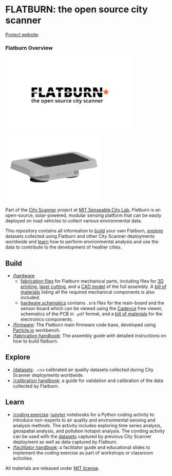 # FLATBURN: the open source city scanner

[Project website](https://senseable.mit.edu/flatburn).

### Flatburn Overview
<img src="https://github.com/MIT-Senseable-City-Lab/OSCS/blob/main/flatburn-images/cover.jpeg" width="400px"><img src="https://github.com/MIT-Senseable-City-Lab/OSCS/blob/main/flatburn-images/Flatburn-design.png" width="300px">

Part of the [City Scanner](https://senseable.mit.edu/cityscanner/) project at [MIT Senseable City Lab](https://senseable.mit.edu), Flatburn is an open-source, solar-powered, modular sensing platform that can be easily deployed on road vehicles to collect various environmental data. 

This repository contains all information to [build](https://github.com/MIT-Senseable-City-Lab/OSCS/tree/main/Build) your own Flatburn, [explore](https://github.com/MIT-Senseable-City-Lab/OSCS/tree/main/Explore) datasets collected using Flatburn and other City Scanner deployments worldwide and [learn](https://github.com/MIT-Senseable-City-Lab/OSCS/tree/main/Learn) how to perform environmental analysis and use the data to contribute to the development of healtier cities.

## Build
 - [/hardware](Build/Hardware)  
    - [fabrication files](Build/Hardware/Hardware%20enclosure) for Flatburn mechanical parts, including files for [3D printing](Build/Hardware/Hardware%20enclosure/To%20Print), [laser cutting](Build/Hardware/Hardware%20enclosure/To%20lasercut), and a [CAD model](Build/Hardware/Hardware%20enclosure/Flatburn_assembly.step) of the full assembly. A [bill of materials](https://docs.google.com/spreadsheets/d/1qiVyINNuo0XEu6MasEJE_p4onlJh241j/edit?usp=sharing&ouid=118244402021817924300&rtpof=true&sd=true) listing all the required mechanical components is also included.
    - [hardware schematics](Build/Hardware/Hardware%20schematics) contains `.brb` files for the main-board and the sensor-board which can be viewed using the [Cadence](https://www.cadence.com/en_US/home/tools/pcb-design-and-analysis/allegro-downloads-start.html) free viewer, schematics of the PCB in `.pdf` format, and a [bill of materials](https://docs.google.com/spreadsheets/d/1-fR-0hTxHKbjaRf8DbH62WgUFVeNE4eUEsaAd-YdDYg/edit?usp=sharing) for the electronics components.
 - [/firmware](Build/Firmware): The Flatburn main firmware code base, developed using [Particle.io](https://www.particle.io/workbench/) workbench.
 - [/fabrication handbook](Build/Handbook): The assembly guide with detailed instructions on how to build flatburn.

## Explore
- [/datasets](Explore/Datasets): `.csv` calibrated air quality datasets collected during City Scanner deployments worldwide. 
- [/calibration handbook](Explore/Calibration%20Handbook): a guide for validation and calibration of the data collected by Flatburn.

## Learn
- [/coding exercise](Learn/Coding%20Exercise): [jupyter](https://jupyter.org/) notebooks for a Python coding activity to introduce non-experts to air quality and environmental sensing and analysis methods. The activity includes exploring time series analysis, geospatial analysis, and pollution hotspot analysis. The conding activity can be used with the [datasets](Explore/Datasets) captured by previous City Scanner deployment as well as data captured by Flatburn.
- [/facilitator handbook](Learn/Facilitator%20Handbook): a facilitator guide and educational slides to implement the coding exercise as part of workshops or classroom activities.

All materials are released under [MIT license](LICENSE).
